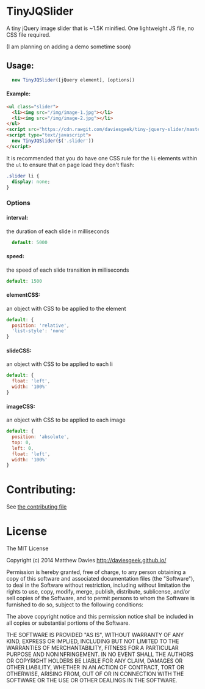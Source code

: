 # TinyJQSlider
A tiny jQuery image slider that is ~1.5K minified. One lightweight JS file, no CSS file required.

(I am planning on adding a demo sometime soon)

## Usage:

```js
  new TinyJQSlider([jQuery element], [options])
```
#### Example:
```html
<ul class="slider">
  <li><img src="/img/image-1.jpg"></li>
  <li><img src="/img/image-2.jpg"></li>
</ul>
<script src="https://cdn.rawgit.com/daviesgeek/tiny-jquery-slider/master/dist/tiny-jquery-slider.min.js"></script>
<script type="text/javascript">
  new TinyJQSlider($('.slider'))
</script>
```

It is recommended that you do have one CSS rule for the `li` elements within the `ul` to ensure that on page load they don't flash:
```css
.slider li {
  display: none;
}
```

### Options
#### interval:
the duration of each slide in milliseconds
```js
  default: 5000
```
#### speed:
the speed of each slide transition in milliseconds
```js
default: 1500
```
#### elementCSS:
an object with CSS to be applied to the element
```js
default: {
  position: 'relative',
  'list-style': 'none'
}
```
#### slideCSS:
an object with CSS to be applied to each li
```js
default: {
  float: 'left',
  width: '100%'
}
```
#### imageCSS:
an object with CSS to be applied to each image
```js
default: {
  position: 'absolute',
  top: 0,
  left: 0,
  float: 'left',
  width: '100%'
}
```

# Contributing:
See [the contributing file](CONTRIBUTING.md)

# License

The MIT License

Copyright (c) 2014 Matthew Davies http://daviesgeek.github.io/

Permission is hereby granted, free of charge, to any person obtaining a copy of this software and associated documentation files (the "Software"), to deal in the Software without restriction, including without limitation the rights to use, copy, modify, merge, publish, distribute, sublicense, and/or sell copies of the Software, and to permit persons to whom the Software is furnished to do so, subject to the following conditions:

The above copyright notice and this permission notice shall be included in all copies or substantial portions of the Software.

THE SOFTWARE IS PROVIDED "AS IS", WITHOUT WARRANTY OF ANY KIND, EXPRESS OR IMPLIED, INCLUDING BUT NOT LIMITED TO THE WARRANTIES OF MERCHANTABILITY, FITNESS FOR A PARTICULAR PURPOSE AND NONINFRINGEMENT. IN NO EVENT SHALL THE AUTHORS OR COPYRIGHT HOLDERS BE LIABLE FOR ANY CLAIM, DAMAGES OR OTHER LIABILITY, WHETHER IN AN ACTION OF CONTRACT, TORT OR OTHERWISE, ARISING FROM, OUT OF OR IN CONNECTION WITH THE SOFTWARE OR THE USE OR OTHER DEALINGS IN THE SOFTWARE.
